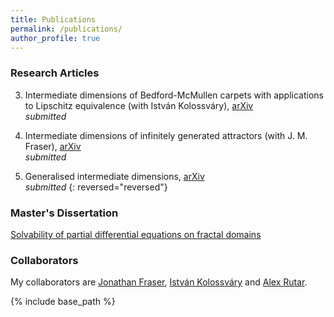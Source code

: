 ```yaml
---
title: Publications
permalink: /publications/
author_profile: true
---
```


### Research Articles

3. Intermediate dimensions of Bedford-McMullen carpets with applications to Lipschitz equivalence (with István Kolossváry), [arXiv](https://arxiv.org/abs/2111.05625)  
*submitted*

2. Intermediate dimensions of infinitely generated attractors (with J. M. Fraser), [arXiv](https://arxiv.org/abs/2104.15133)  
*submitted*

1. Generalised intermediate dimensions, [arXiv](https://arxiv.org/abs/2011.08613)    
*submitted*
{: reversed="reversed"}
### Master's Dissertation

[Solvability of partial differential equations on fractal domains](https://amlan-banaji.github.io/files/dissweb1.pdf) 

### Collaborators

My collaborators are [Jonathan Fraser](http://www.mcs.st-andrews.ac.uk/~jmf32/), [István Kolossváry](http://www.mcs.st-andrews.ac.uk/~itk1/) and [Alex Rutar](https://rutar.org/). 

{% include base_path %}
